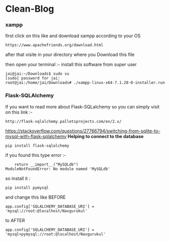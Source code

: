 # Clean-Blog


### xampp
first click on this like and download xampp according to your OS 
```
https://www.apachefriends.org/download.html
```
after that visite in your directory where you Download this file

then open your terminal :- 
install this software from super user
```
jai@jai:~/Downloads$ sudo su
[sudo] password for jai:  
root@jai:/home/jai/Downloads# ./xampp-linux-x64-7.1.28-0-installer.run
```

### Flask-SQLAlchemy
If you want to read more about Flask-SQLalchemy so you can simply visit on this link :- 
```
http://flask-sqlalchemy.palletsprojects.com/en/2.x/
```

https://stackoverflow.com/questions/27766794/switching-from-sqlite-to-mysql-with-flask-sqlalchemy
**Helping to connect to the database**
```
pip install flask-sqlalchemy
```

if you found this type error :- 
```
    return __import__("MySQLdb")
ModuleNotFoundError: No module named 'MySQLdb'
```

so install it :
```
pip install pymysql
```

and change this like 
BEFORE
```
app.config['SQLALCHEMY_DATABASE_URI'] = 'mysql://root:@localhost/Navgurukul' 
```
to 
AFTER
```
app.config['SQLALCHEMY_DATABASE_URI'] = 'mysql+pymysql://root:@localhost/Navgurukul'
```